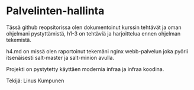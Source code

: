# Palvelinten-hallinta

Tässä github reopsitorissa olen dokumentoinut kurssin tehtävät ja oman ohjelmani pystyttämistä, h1-3 on tehtäviä ja harjoittelua ennen ohjelman tekemistä.

h4.md on missä olen raportoinut tekemäni nginx webb-palvelun joka pyörii itsenäisesti salt-master ja salt-minion avulla.

Projekti on pystytetty käyttäen modernia infraa ja infraa koodina. 

Tekijä: Linus Kumpunen
